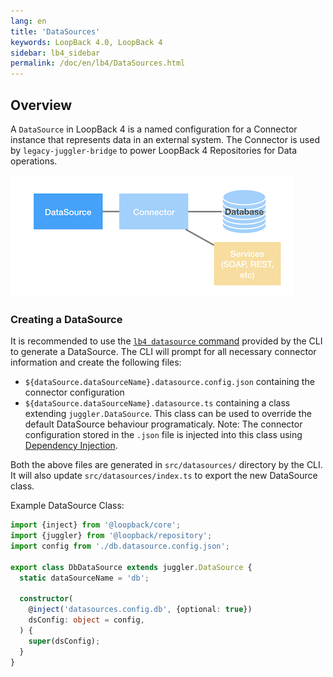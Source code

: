```yaml
---
lang: en
title: 'DataSources'
keywords: LoopBack 4.0, LoopBack 4
sidebar: lb4_sidebar
permalink: /doc/en/lb4/DataSources.html
---
```


## Overview

A `DataSource` in LoopBack 4 is a named configuration for a Connector instance
that represents data in an external system. The Connector is used by
`legacy-juggler-bridge` to power LoopBack 4 Repositories for Data operations.

![Datasource diagram](imgs/datasource.png)

### Creating a DataSource

It is recommended to use the [`lb4 datasource` command](DataSource-generator.md)
provided by the CLI to generate a DataSource. The CLI will prompt for all
necessary connector information and create the following files:

- `${dataSource.dataSourceName}.datasource.config.json` containing the connector
  configuration
- `${dataSource.dataSourceName}.datasource.ts` containing a class extending
  `juggler.DataSource`. This class can be used to override the default
  DataSource behaviour programaticaly. Note: The connector configuration stored
  in the `.json` file is injected into this class using
  [Dependency Injection](Dependency-injection.md).

Both the above files are generated in `src/datasources/` directory by the CLI.
It will also update `src/datasources/index.ts` to export the new DataSource
class.

Example DataSource Class:

```ts
import {inject} from '@loopback/core';
import {juggler} from '@loopback/repository';
import config from './db.datasource.config.json';

export class DbDataSource extends juggler.DataSource {
  static dataSourceName = 'db';

  constructor(
    @inject('datasources.config.db', {optional: true})
    dsConfig: object = config,
  ) {
    super(dsConfig);
  }
}
```
